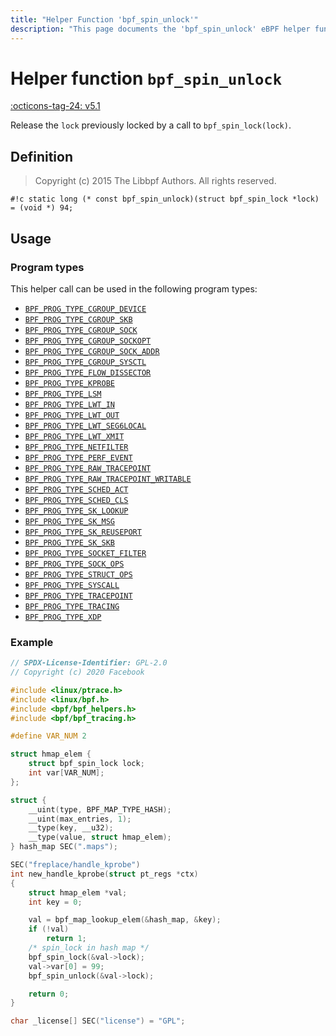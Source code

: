 ```yaml
---
title: "Helper Function 'bpf_spin_unlock'"
description: "This page documents the 'bpf_spin_unlock' eBPF helper function, including its definition, usage, program types that can use it, and examples."
---
```

# Helper function `bpf_spin_unlock`

<!-- [FEATURE_TAG](bpf_spin_unlock) -->
[:octicons-tag-24: v5.1](https://github.com/torvalds/linux/commit/d83525ca62cf8ebe3271d14c36fb900c294274a2)
<!-- [/FEATURE_TAG] -->

Release the `lock` previously locked by a call to `bpf_spin_lock(lock)`.

## Definition

> Copyright (c) 2015 The Libbpf Authors. All rights reserved.


`#!c static long (* const bpf_spin_unlock)(struct bpf_spin_lock *lock) = (void *) 94;`

## Usage
### Program types

This helper call can be used in the following program types:

<!-- [HELPER_FUNC_PROG_REF] -->
 * [`BPF_PROG_TYPE_CGROUP_DEVICE`](../program-type/BPF_PROG_TYPE_CGROUP_DEVICE.md)
 * [`BPF_PROG_TYPE_CGROUP_SKB`](../program-type/BPF_PROG_TYPE_CGROUP_SKB.md)
 * [`BPF_PROG_TYPE_CGROUP_SOCK`](../program-type/BPF_PROG_TYPE_CGROUP_SOCK.md)
 * [`BPF_PROG_TYPE_CGROUP_SOCKOPT`](../program-type/BPF_PROG_TYPE_CGROUP_SOCKOPT.md)
 * [`BPF_PROG_TYPE_CGROUP_SOCK_ADDR`](../program-type/BPF_PROG_TYPE_CGROUP_SOCK_ADDR.md)
 * [`BPF_PROG_TYPE_CGROUP_SYSCTL`](../program-type/BPF_PROG_TYPE_CGROUP_SYSCTL.md)
 * [`BPF_PROG_TYPE_FLOW_DISSECTOR`](../program-type/BPF_PROG_TYPE_FLOW_DISSECTOR.md)
 * [`BPF_PROG_TYPE_KPROBE`](../program-type/BPF_PROG_TYPE_KPROBE.md)
 * [`BPF_PROG_TYPE_LSM`](../program-type/BPF_PROG_TYPE_LSM.md)
 * [`BPF_PROG_TYPE_LWT_IN`](../program-type/BPF_PROG_TYPE_LWT_IN.md)
 * [`BPF_PROG_TYPE_LWT_OUT`](../program-type/BPF_PROG_TYPE_LWT_OUT.md)
 * [`BPF_PROG_TYPE_LWT_SEG6LOCAL`](../program-type/BPF_PROG_TYPE_LWT_SEG6LOCAL.md)
 * [`BPF_PROG_TYPE_LWT_XMIT`](../program-type/BPF_PROG_TYPE_LWT_XMIT.md)
 * [`BPF_PROG_TYPE_NETFILTER`](../program-type/BPF_PROG_TYPE_NETFILTER.md)
 * [`BPF_PROG_TYPE_PERF_EVENT`](../program-type/BPF_PROG_TYPE_PERF_EVENT.md)
 * [`BPF_PROG_TYPE_RAW_TRACEPOINT`](../program-type/BPF_PROG_TYPE_RAW_TRACEPOINT.md)
 * [`BPF_PROG_TYPE_RAW_TRACEPOINT_WRITABLE`](../program-type/BPF_PROG_TYPE_RAW_TRACEPOINT_WRITABLE.md)
 * [`BPF_PROG_TYPE_SCHED_ACT`](../program-type/BPF_PROG_TYPE_SCHED_ACT.md)
 * [`BPF_PROG_TYPE_SCHED_CLS`](../program-type/BPF_PROG_TYPE_SCHED_CLS.md)
 * [`BPF_PROG_TYPE_SK_LOOKUP`](../program-type/BPF_PROG_TYPE_SK_LOOKUP.md)
 * [`BPF_PROG_TYPE_SK_MSG`](../program-type/BPF_PROG_TYPE_SK_MSG.md)
 * [`BPF_PROG_TYPE_SK_REUSEPORT`](../program-type/BPF_PROG_TYPE_SK_REUSEPORT.md)
 * [`BPF_PROG_TYPE_SK_SKB`](../program-type/BPF_PROG_TYPE_SK_SKB.md)
 * [`BPF_PROG_TYPE_SOCKET_FILTER`](../program-type/BPF_PROG_TYPE_SOCKET_FILTER.md)
 * [`BPF_PROG_TYPE_SOCK_OPS`](../program-type/BPF_PROG_TYPE_SOCK_OPS.md)
 * [`BPF_PROG_TYPE_STRUCT_OPS`](../program-type/BPF_PROG_TYPE_STRUCT_OPS.md)
 * [`BPF_PROG_TYPE_SYSCALL`](../program-type/BPF_PROG_TYPE_SYSCALL.md)
 * [`BPF_PROG_TYPE_TRACEPOINT`](../program-type/BPF_PROG_TYPE_TRACEPOINT.md)
 * [`BPF_PROG_TYPE_TRACING`](../program-type/BPF_PROG_TYPE_TRACING.md)
 * [`BPF_PROG_TYPE_XDP`](../program-type/BPF_PROG_TYPE_XDP.md)
<!-- [/HELPER_FUNC_PROG_REF] -->

### Example

```c
// SPDX-License-Identifier: GPL-2.0
// Copyright (c) 2020 Facebook

#include <linux/ptrace.h>
#include <linux/bpf.h>
#include <bpf/bpf_helpers.h>
#include <bpf/bpf_tracing.h>

#define VAR_NUM 2

struct hmap_elem {
	struct bpf_spin_lock lock;
	int var[VAR_NUM];
};

struct {
	__uint(type, BPF_MAP_TYPE_HASH);
	__uint(max_entries, 1);
	__type(key, __u32);
	__type(value, struct hmap_elem);
} hash_map SEC(".maps");

SEC("freplace/handle_kprobe")
int new_handle_kprobe(struct pt_regs *ctx)
{
	struct hmap_elem *val;
	int key = 0;

	val = bpf_map_lookup_elem(&hash_map, &key);
	if (!val)
		return 1;
	/* spin_lock in hash map */
	bpf_spin_lock(&val->lock);
	val->var[0] = 99;
	bpf_spin_unlock(&val->lock);

	return 0;
}

char _license[] SEC("license") = "GPL";
```
